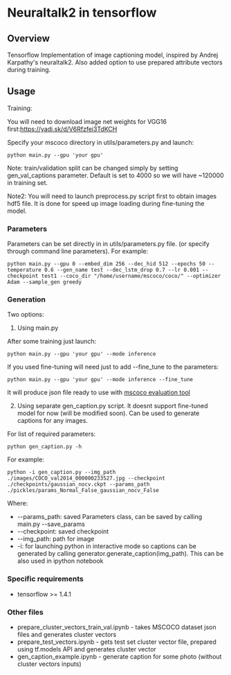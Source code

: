 # Neuraltalk2 in tensorflow
## Overview
 Tensorflow Implementation of image captioning model, inspired by Andrej Karpathy's neuraltalk2. Also added option to use prepared attribute vectors during training.

## Usage

Training:

You will need to download image net weights for VGG16 first:https://yadi.sk/d/V6Rfzfei3TdKCH

Specify your mscoco directory in utils/parameters.py and launch:
```shell=
python main.py --gpu 'your gpu'
```
Note: train/validation split can be changed simply by setting gen_val_captions parameter. Default is set to 4000 so we will have ~120000 in training set.

Note2: You will need to launch preprocess.py script first to obtain images hdf5 file. It is done for speed up image loading during fine-tuning the model.

### Parameters
Parameters can be set directly in in utils/parameters.py file.
(or specify through command line parameters).
For example:
```shell=
python main.py --gpu 0 --embed_dim 256 --dec_hid 512 --epochs 50 --temperature 0.6 --gen_name test --dec_lstm_drop 0.7 --lr 0.001 --checkpoint test1 --coco_dir "/home/username/mscoco/coco/" --optimizer Adam --sample_gen greedy
```

### Generation
Two options:

1) Using main.py

After some training just launch:
```shell=
python main.py --gpu 'your gpu' --mode inference
```
If you used fine-tuning will need just to add --fine_tune to the parameters:
```shell=
python main.py --gpu 'your gpu' --mode inference --fine_tune
```
It will produce json file ready to use with [mscoco evaluation tool](https://github.com/tylin/coco-caption)

2) Using separate gen_caption.py script. It doesnt support fine-tuned model for now (will be modified soon). Can be used to generate captions for any images.

For list of required parameters:
```shell=
python gen_caption.py -h
```
For example:
```
python -i gen_caption.py --img_path ./images/COCO_val2014_000000233527.jpg --checkpoint ./checkpoints/gaussian_nocv.ckpt --params_path ./pickles/params_Normal_False_gaussian_nocv_False
```
Where:
- --params_path: saved Parameters class, can be saved by calling main.py --save_params
- --checkpoint: saved checkpoint
- --img_path: path for image
- -i: for launching python in interactive mode so captions can be generated by calling generator.generate_caption(img_path). This can be also used in ipython notebook

### Specific requirements
- tensorflow >= 1.4.1

### Other files
- prepare_cluster_vectors_train_val.ipynb - takes MSCOCO dataset json files and generates cluster vectors
- prepare_test_vectors.ipynb - gets test set cluster vector file, prepared using tf.models API and generates cluster vector
- gen_caption_example.ipynb - generate caption for some photo (without cluster vectors inputs)
